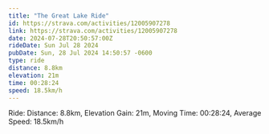 ```yaml
---
title: "The Great Lake Ride"
id: https://strava.com/activities/12005907278
link: https://strava.com/activities/12005907278
date: 2024-07-28T20:50:57:00Z
rideDate: Sun Jul 28 2024
pubDate: Sun, 28 Jul 2024 14:50:57 -0600
type: ride
distance: 8.8km
elevation: 21m
time: 00:28:24
speed: 18.5km/h
---
```

Ride: Distance: 8.8km, Elevation Gain: 21m, Moving Time: 00:28:24, Average Speed: 18.5km/h